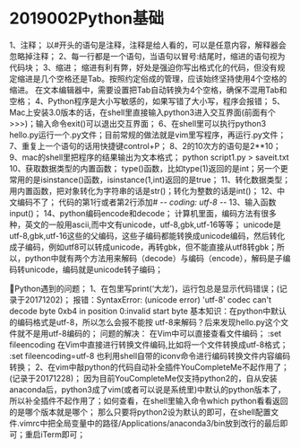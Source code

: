 # 2019002Python基础
1、注释；
以#开头的语句是注释，注释是给人看的，可以是任意内容，解释器会忽略掉注释；
2、每一行都是一个语句，当语句以冒号:结尾时，缩进的语句视为代码块；
3、缩进；
缩进有利有弊，好处是强迫你写出格式化的代码，但没有规定缩进是几个空格还是Tab。按照约定俗成的管理，应该始终坚持使用4个空格的缩进。
在文本编辑器中，需要设置把Tab自动转换为4个空格，确保不混用Tab和空格；
4、Python程序是大小写敏感的，如果写错了大小写，程序会报错；
5、Mac上安装3.0版本的话，在shell里直接输入python3进入交互界面(前面有个>>>)；输入命令exit()可以退出交互界面；
6、在shell里可以执行python3 hello.py运行一个.py文件；目前常规的做法就是vim里写程序，再运行.py文件；
7、重复上一个语句的话用快捷键control+P；
8、2的10次方的语句是2**10；
9、mac的shell里把程序的结果输出为文本格式；
python script1.py > saveit.txt 
10、获取数据类型的内置函数；
type()函数，比如type(1)返回的是int；另一个更常用的是isinstance()函数，isinstance(1,int)返回的是true；
11、转化数据类型；
用内置函数，把对象转化为字符串的话是str()；转化为整数的话是int()；
12、中文编码不了；
代码的第1行或者第2行添加# -*- coding: utf-8 -*-
13、输入函数input()；
14、python编码encode和decode；
计算机里面，编码方法有很多种，英文的一般用ascii,而中文有unicode，utf-8,gbk,utf-16等等；
unicode是utf-8,gbk,utf-16这些的父编码，这些子编码都能转换成unicode编码，然后转化成子编码，例如utf8可以转成unicode，再转gbk，但不能直接从utf8转gbk；所以，python中就有两个方法用来解码（decode）与编码（encode），解码是子编码转unicode，编码就是unicode转子编码；


Python遇到的问题；
1、在包里写print(‘大龙’)，运行包总是显示代码错误；(记录于20171202)；
报错：SyntaxError: (unicode error) 'utf-8' codec can't decode byte 0xb4 in position 0:invalid start byte
基本知识：在python中默认的编码格式是utf-8，所以怎么会报不能按 utf-8来解码？后来发现hello.py这个文件就不是用utf-8编码的；
问题的解决：
在Vim中可以直接查看文件编码；
:set fileencoding
在Vim中直接进行转换文件编码,比如将一个文件转换成utf-8格式；
:set fileencoding=utf-8
也利用shell自带的iconv命令进行编码转换文件内容编码转换；
2、在vim中敲python的代码自动补全插件YouCompleteMe不起作用了；(记录于20171228)；
因为目前YouCompleteMe仅支持python2的，自从安装anaconda后，python3成了vim(或者可以说是系统里)中默认的python版本了，所以补全插件不起作用了；如何查看，在shell里输入命令which python看看返回的是哪个版本就是哪个；
那么只要将python2设为默认的即可，在shell配置文件.vimrc中把全局变量中的路径/Applications/anaconda3/bin放到改行的最后即可；重启iTerm即可；